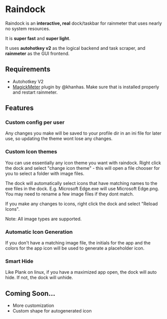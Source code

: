 # Raindock

Raindock is an **interactive, real** dock/taskbar for rainmeter that uses nearly no system resources.

It is **super fast** and **super light**.

It uses **autohotkey v2** as the logical backend and task scraper, and **rainmeter** as the GUI frontend.

## Requirements

* Autohotkey V2
* [MagickMeter](https://github.com/khanhas/MagickMeter) plugin by @khanhas. Make sure that is installed properly and restart rainmeter.

## Features

### Custom config per user

Any changes you make will be saved to your profile dir in an ini file for later use, so updating the theme wont lose any changes.

### Custom Icon themes

You can use essentially any icon theme you want with raindock. Right click the dock and select "change icon theme" - this will open a 
file chooser for you to select a folder with image files.

The dock will automatically select icons that have matching names to the exe files in the dock. E.g. Microsoft Edge.exe will use Microsoft Edge.png.
You may need to rename a few image files if they dont match.

If you make any changes to icons, right click the dock and select "Reload Icons".

Note: All image types are supported.

### Automatic Icon Generation

If you don't have a matching image file, the initials for the app and the colors for the app icon will be used to generate a placeholder icon.

### Smart Hide

Like Plank on linux, if you have a maximized app open, the dock will auto hide. If not, the dock will unhide.

## Coming Soon...

* More customization
* Custom shape for autogenerated icon
